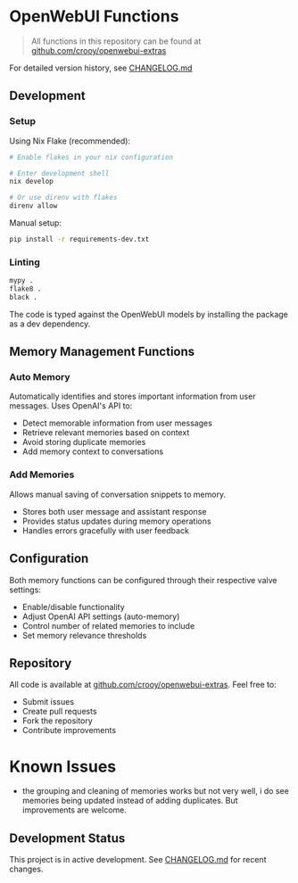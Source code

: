 # OpenWebUI Functions

> All functions in this repository can be found at [github.com/crooy/openwebui-extras](https://github.com/crooy/openwebui-extras)

For detailed version history, see [CHANGELOG.md](CHANGELOG.md)

## Development

### Setup

Using Nix Flake (recommended):

```bash
# Enable flakes in your nix configuration

# Enter development shell
nix develop

# Or use direnv with flakes
direnv allow
```

Manual setup:

```bash
pip install -r requirements-dev.txt
```

### Linting

```bash
mypy .
flake8 .
black .
```

The code is typed against the OpenWebUI models by installing the package as a dev dependency.

## Memory Management Functions

### Auto Memory

Automatically identifies and stores important information from user messages. Uses OpenAI's API to:

- Detect memorable information from user messages
- Retrieve relevant memories based on context
- Avoid storing duplicate memories
- Add memory context to conversations

### Add Memories

Allows manual saving of conversation snippets to memory.

- Stores both user message and assistant response
- Provides status updates during memory operations
- Handles errors gracefully with user feedback

## Configuration

Both memory functions can be configured through their respective valve settings:

- Enable/disable functionality
- Adjust OpenAI API settings (auto-memory)
- Control number of related memories to include
- Set memory relevance thresholds

## Repository

All code is available at [github.com/crooy/openwebui-extras](https://github.com/crooy/openwebui-extras). Feel free to:

- Submit issues
- Create pull requests
- Fork the repository
- Contribute improvements

# Known Issues

- the grouping and cleaning of memories works but not very well, i do see memories being updated instead of adding duplicates. But improvements are welcome.

## Development Status

This project is in active development. See [CHANGELOG.md](CHANGELOG.md) for recent changes.
